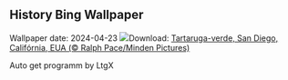 ## History Bing Wallpaper
Wallpaper date: 2024-04-23
![](https://www.bing.com/th?id=OHR.EarthDayTurtle_PT-BR2849722316_UHD.jpg&w=1000)Download: [Tartaruga-verde, San Diego, Califórnia, EUA (© Ralph Pace/Minden Pictures)](https://www.bing.com/th?id=OHR.EarthDayTurtle_PT-BR2849722316_UHD.jpg)

Auto get programm by LtgX
